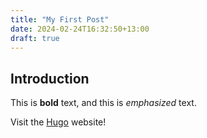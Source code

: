 ```yaml
---
title: "My First Post"
date: 2024-02-24T16:32:50+13:00
draft: true
---
```


## Introduction

This is **bold** text, and this is *emphasized* text.

Visit the [Hugo](https://gohugo.io) website!
